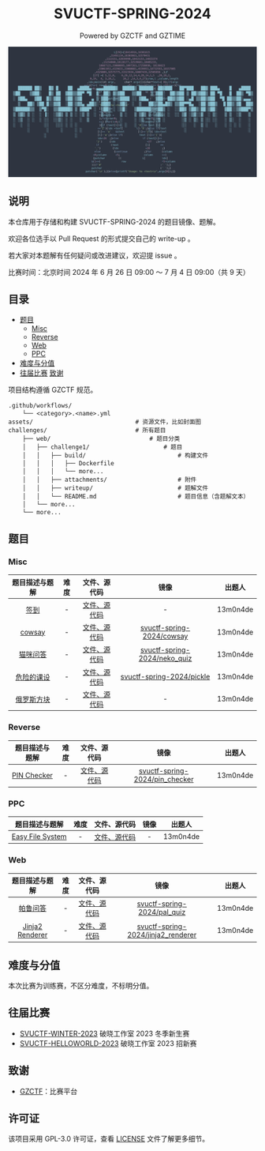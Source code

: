 <div align="center">

# SVUCTF-SPRING-2024

Powered by GZCTF and GZTIME

![poster](assets/poster.png)

</div>

## 说明

本仓库用于存储和构建 SVUCTF-SPRING-2024 的题目镜像、题解。

欢迎各位选手以 Pull Request 的形式提交自己的 write-up 。

若大家对本题解有任何疑问或改进建议，欢迎提 issue 。

比赛时间：北京时间 2024 年 6 月 26 日 09:00 ～ 7 月 4 日 09:00（共 9 天）

## 目录

- [题目](#%E9%A2%98%E7%9B%AE)
    - [Misc](#Misc)
    - [Reverse](#Reverse)
    - [Web](#Web)
    - [PPC](#PPC)
- [难度与分值](#%E9%9A%BE%E5%BA%A6%E4%B8%8E%E5%88%86%E5%80%BC)
- [往届比赛](#%E5%BE%80%E5%B1%8A%E6%AF%94%E8%B5%9B) [致谢](#%E8%87%B4%E8%B0%A2)

项目结构遵循 GZCTF 规范。

```
.github/workflows/
    └── <category>.<name>.yml
assets/                             # 资源文件，比如封面图
challenges/                         # 所有题目
    ├── web/                            # 题目分类
    │   ├── challenge1/                     # 题目
    │   │   ├── build/                          # 构建文件
    │   │   │   ├── Dockerfile
    │   │   │   └── more...
    │   │   ├── attachments/                    # 附件
    │   │   ├── writeup/                        # 题解文件    
    │   │   └── README.md                       # 题目信息（含题解文本）
    │   └── more...
    └── more...
```

## 题目

### Misc

|                    题目描述与题解                    | 难度  |                    文件、源代码                     |                                          镜像                                          |   出题人    |
| :-------------------------------------------: | :-: | :-------------------------------------------: | :----------------------------------------------------------------------------------: | :------: |
| [签到](challenges/misc/moe_obfuscate/README.md) |  -  | [文件、源代码](challenges/misc/moe_obfuscate/build) |                                          -                                           | 13m0n4de |
|  [cowsay](challenges/misc/cowsay/README.md)   |  -  |    [文件、源代码](challenges/misc/cowsay/build)     | [svuctf-spring-2024/cowsay](https://ghcr.io/svuctf/svuctf-spring-2024/cowsay:latest) | 13m0n4de |
|  [猫咪问答](challenges/misc/neko_quiz/README.md)  |  -  |   [文件、源代码](challenges/misc/neko_quiz/build)   | [svuctf-spring-2024/neko_quiz](https://ghcr.io/svuctf/svuctf-spring-2024/neko_quiz)  | 13m0n4de |
|   [危险的课设](challenges/misc/pickle/README.md)   |  -  |    [文件、源代码](challenges/misc/pickle/build)     |    [svuctf-spring-2024/pickle](https://ghcr.io/svuctf/svuctf-spring-2024/pickle)     | 13m0n4de |
|   [俄罗斯方块](challenges/misc/tetris/README.md)   |  -  |    [文件、源代码](challenges/misc/tetris/build)     |                                          -                                           | 13m0n4de |

### Reverse

|                         题目描述与题解                         | 难度  |                     文件、源代码                     |                                               镜像                                               |   出题人    |
| :-----------------------------------------------------: | :-: | :--------------------------------------------: | :--------------------------------------------------------------------------------------------: | :------: |
| [PIN Checker](challenges/reverse/pin_checker/README.md) |  -  | [文件、源代码](challenges/reverse/pin_checker/build) | [svuctf-spring-2024/pin_checker](https://ghcr.io/svuctf/svuctf-spring-2024/pin_checker:latest) | 13m0n4de |

### PPC

|                       题目描述与题解                        | 难度  |                 文件、源代码                 | 镜像  |   出题人    |
| :--------------------------------------------------: | :-: | :------------------------------------: | :-: | :------: |
| [Easy File System](challenges/ppc/easy_fs/README.md) |  -  | [文件、源代码](challenges/ppc/easy_fs/build) |  -  | 13m0n4de |

### Web

|                           题目描述与题解                           | 难度  |                     文件、源代码                     |                                                   镜像                                                   |   出题人    |
| :---------------------------------------------------------: | :-: | :--------------------------------------------: | :----------------------------------------------------------------------------------------------------: | :------: |
|          [帕鲁问答](challenges/web/pal_quiz/README.md)          |  -  |    [文件、源代码](challenges/web/pal_quiz/build)     |        [svuctf-spring-2024/pal_quiz](https://ghcr.io/svuctf/svuctf-spring-2024/pal_quiz:latest)        | 13m0n4de |
| [Jinja2 Renderer](challenges/web/jinja2_renderer/README.md) |  -  | [文件、源代码](challenges/web/jinja2_renderer/build) | [svuctf-spring-2024/jinja2_renderer](https://ghcr.io/svuctf/svuctf-spring-2024/jinja2_renderer:latest) | 13m0n4de |

## 难度与分值

本次比赛为训练赛，不区分难度，不标明分值。

## 往届比赛

- [SVUCTF-WINTER-2023](https://github.com/SVUCTF/SVUCTF-WINTER-2023) 破晓工作室 2023 冬季新生赛
- [SVUCTF-HELLOWORLD-2023](https://github.com/SVUCTF/SVUCTF-HELLOWORLD-2023) 破晓工作室 2023 招新赛

## 致谢

- [GZCTF](https://github.com/GZTimeWalker/GZCTF/)：比赛平台

## 许可证

该项目采用 GPL-3.0 许可证，查看 [LICENSE](LICENSE) 文件了解更多细节。
